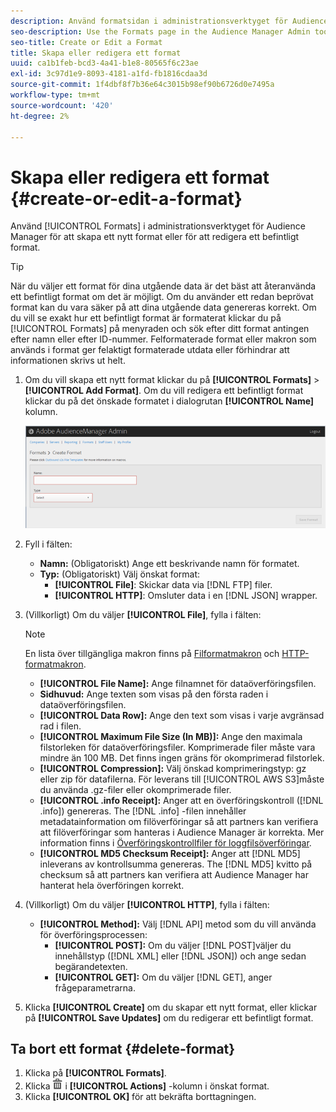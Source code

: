 ```yaml
---
description: Använd formatsidan i administrationsverktyget för Audience Manager för att skapa ett nytt format eller för att redigera ett befintligt format.
seo-description: Use the Formats page in the Audience Manager Admin tool to create a new format or to edit an existing format.
seo-title: Create or Edit a Format
title: Skapa eller redigera ett format
uuid: ca1b1feb-bcd3-4a41-b1e8-80565f6c23ae
exl-id: 3c97d1e9-8093-4181-a1fd-fb1816cdaa3d
source-git-commit: 1f4dbf8f7b36e64c3015b98ef90b6726d0e7495a
workflow-type: tm+mt
source-wordcount: '420'
ht-degree: 2%

---
```


# Skapa eller redigera ett format {#create-or-edit-a-format}

Använd [!UICONTROL Formats] i administrationsverktyget för Audience Manager för att skapa ett nytt format eller för att redigera ett befintligt format.

<!-- t_create_format.xml -->

>[!TIP]
>
>När du väljer ett format för dina utgående data är det bäst att återanvända ett befintligt format om det är möjligt. Om du använder ett redan beprövat format kan du vara säker på att dina utgående data genereras korrekt. Om du vill se exakt hur ett befintligt format är formaterat klickar du på [!UICONTROL Formats] på menyraden och sök efter ditt format antingen efter namn eller efter ID-nummer. Felformaterade format eller makron som används i format ger felaktigt formaterade utdata eller förhindrar att informationen skrivs ut helt.

1. Om du vill skapa ett nytt format klickar du på **[!UICONTROL Formats]** > **[!UICONTROL Add Format]**. Om du vill redigera ett befintligt format klickar du på det önskade formatet i dialogrutan **[!UICONTROL Name]** kolumn.

   ![](assets/create_format.png)

1. Fyll i fälten:
   * **Namn:** (Obligatoriskt) Ange ett beskrivande namn för formatet.
   * **Typ:** (Obligatoriskt) Välj önskat format:
      * **[!UICONTROL File]**: Skickar data via [!DNL FTP] filer.
      * **[!UICONTROL HTTP]**: Omsluter data i en [!DNL JSON] wrapper.

1. (Villkorligt) Om du väljer **[!UICONTROL File]**, fylla i fälten:

   >[!NOTE]
   >
   >En lista över tillgängliga makron finns på [Filformatmakron](../formats/file-formats.md#concept_A867101505074418A58DE325949E5089) och [HTTP-formatmakron](../formats/web-formats.md#reference_C392124A5F3F42E49F8AADDBA601ADFE).

   * **[!UICONTROL File Name]:** Ange filnamnet för dataöverföringsfilen.
   * **Sidhuvud:** Ange texten som visas på den första raden i dataöverföringsfilen.
   * **[!UICONTROL Data Row]:** Ange den text som visas i varje avgränsad rad i filen.
   * **[!UICONTROL Maximum File Size (In MB)]:** Ange den maximala filstorleken för dataöverföringsfiler. Komprimerade filer måste vara mindre än 100 MB. Det finns ingen gräns för okomprimerad filstorlek.
   * **[!UICONTROL Compression]:** Välj önskad komprimeringstyp: gz eller zip för datafilerna. För leverans till [!UICONTROL AWS S3]måste du använda .gz-filer eller okomprimerade filer.
   * **[!UICONTROL .info Receipt]:** Anger att en överföringskontroll ([!DNL .info]) genereras. The [!DNL .info] -filen innehåller metadatainformation om filöverföringar så att partners kan verifiera att filöverföringar som hanteras i Audience Manager är korrekta. Mer information finns i [Överföringskontrollfiler för loggfilsöverföringar](https://experienceleague.adobe.com/docs/audience-manager/user-guide/implementation-integration-guides/receiving-audience-data/batch-outbound-data-transfers/transfer-control-files.html?lang=en).
   * **[!UICONTROL MD5 Checksum Receipt]:** Anger att [!DNL MD5] inleverans av kontrollsumma genereras. The [!DNL MD5] kvitto på checksum så att partners kan verifiera att Audience Manager har hanterat hela överföringen korrekt.

1. (Villkorligt) Om du väljer **[!UICONTROL HTTP]**, fylla i fälten:

   * **[!UICONTROL Method]:** Välj [!DNL API] metod som du vill använda för överföringsprocessen:
      * **[!UICONTROL POST]:** Om du väljer [!DNL POST]väljer du innehållstyp ([!DNL XML] eller [!DNL JSON]) och ange sedan begärandetexten.
      * **[!UICONTROL GET]:** Om du väljer [!DNL GET], anger frågeparametrarna.

1. Klicka **[!UICONTROL Create]** om du skapar ett nytt format, eller klickar på **[!UICONTROL Save Updates]** om du redigerar ett befintligt format.

## Ta bort ett format {#delete-format}

1. Klicka på **[!UICONTROL Formats]**.
2. Klicka  ![](assets/icon_delete.png) i **[!UICONTROL Actions]** -kolumn i önskat format.
3. Klicka **[!UICONTROL OK]** för att bekräfta borttagningen.

